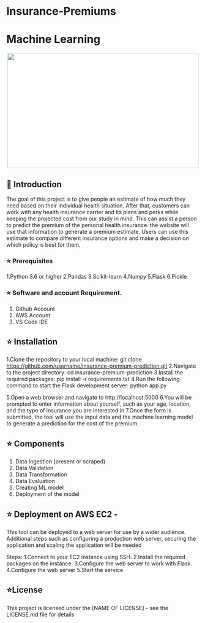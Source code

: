 # Insurance-Premiums

# Machine Learning 

<p align="center">
<img src="https://contentstatic.techgig.com/thumb/msid-78556739,width-460,resizemode-4/5-Machine-Learning-concepts-you-must-understand-to-clear-a-Data-Science-interview.jpg?107588" height="300" width="500">
 </p>

## 📌 Introduction
The goal of this project is to give people an estimate of how much they need based on
their individual health situation. After that, customers can work with any health
insurance carrier and its plans and perks while keeping the projected cost from our
study in mind. This can assist a person to predict the premium of the
personal health insurance.
the website will use that information to generate a premium estimate. Users can use this estimate to compare different insurance options and make a decision on which policy is best for them.

### ⭐ Prerequisites

1.Python 3.6 or higher
2.Pandas
3.Scikit-learn
4.Numpy
5.Flask
6.Pickle


### ⭐ Software and account Requirement.

1. Github Account
2. AWS Account
3. VS Code IDE

## ⭐ Installation

1.Clone the repository to your local machine:
git clone https://github.com/username/insurance-premium-prediction.git
2.Navigate to the project directory:
cd insurance-premium-prediction
3.Install the required packages:
pip install -r requirements.txt
4.Run the following command to start the Flask development server:
python app.py

5.Open a web browser and navigate to http://localhost:5000
6.You will be prompted to enter information about yourself, such as your age, location, and the type of insurance you are interested in
7.Once the form is submitted, the tool will use the input data and the machine learning model to generate a prediction for the cost of the premium

## ⭐ Components

1. Data Ingestion (present or scraped)
2. Data Validation
3. Data Transformation
4. Data Evaluation
5. Creating ML model
6. Deployment of the model


## ⭐ Deployment on AWS EC2 - 
This tool can be deployed to a web server for use by a wider audience. Additional steps such as configuring a production web server, securing the application and scaling the application will be needed

Steps:
1.Connect to your EC2 instance using SSH.
2.Install the required packages on the instance.
3.Configure the web server to work with Flask.
4.Configure the web server 
5.Start the service

## ⭐License
This project is licensed under the [NAME OF LICENSE] - see the LICENSE.md file for details
